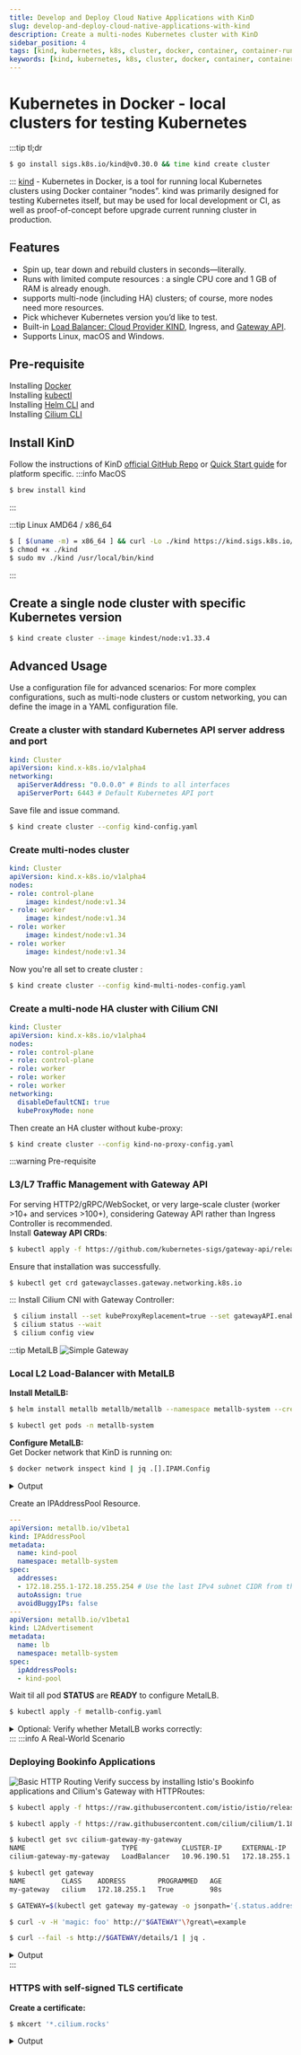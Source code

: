 ```yaml
---
title: Develop and Deploy Cloud Native Applications with KinD
slug: develop-and-deploy-cloud-native-applications-with-kind
description: Create a multi-nodes Kubernetes cluster with KinD
sidebar_position: 4
tags: [kind, kubernetes, k8s, cluster, docker, container, container-runtime, cloud-native, application, cncf, development, paas]
keywords: [kind, kubernetes, k8s, cluster, docker, container, container-runtime, cloud-native, application, cncf, development, paas]
---
```

# Kubernetes in Docker - local clusters for testing Kubernetes
:::tip tl;dr
```sh
$ go install sigs.k8s.io/kind@v0.30.0 && time kind create cluster
```
:::
[kind](https://kind.sigs.k8s.io/) - Kubernetes in Docker, is a tool for running local Kubernetes clusters using Docker container “nodes”.
kind was primarily designed for testing Kubernetes itself, but may be used for local development or CI, as well as proof-of-concept before upgrade current running cluster in production.  

## Features
- Spin up, tear down and rebuild clusters in seconds—literally.
- Runs with limited compute resources : a single CPU core and 1 GB of RAM is already enough.
- supports multi-node (including HA) clusters; of course, more nodes need more resources.
- Pick whichever Kubernetes version you’d like to test.
- Built-in [Load Balancer: Cloud Provider KIND](https://github.com/kubernetes-sigs/cloud-provider-kind), Ingress, and [Gateway API](https://gateway-api.sigs.k8s.io/).
- Supports Linux, macOS and Windows.

## Pre-requisite
Installing [Docker](/blog/docker-quick-install)  
Installing [kubectl](https://kubernetes.io/docs/tasks/tools/)  
Installing [Helm CLI](https://helm.sh/docs/intro/install/) and  
Installing [Cilium CLI](https://github.com/cilium/cilium-cli)

## Install KinD
Follow the instructions of KinD [official GitHub Repo](https://github.com/kubernetes-sigs/kind) or [Quick Start guide](https://kind.sigs.k8s.io/docs/user/quick-start/) for platform specific.
:::info MacOS
```sh
$ brew install kind
```
:::

:::tip Linux AMD64 / x86_64
```sh
$ [ $(uname -m) = x86_64 ] && curl -Lo ./kind https://kind.sigs.k8s.io/dl/v0.30.0/kind-$(uname)-amd64
$ chmod +x ./kind
$ sudo mv ./kind /usr/local/bin/kind
```
:::

## Create a single node cluster with specific Kubernetes version
```sh
$ kind create cluster --image kindest/node:v1.33.4
```
## Advanced Usage
Use a configuration file for advanced scenarios: For more complex configurations, such as multi-node clusters or custom networking, you can define the image in a YAML configuration file.

### Create a cluster with standard Kubernetes API server address and port
```yaml title="kind-config.yaml"
kind: Cluster
apiVersion: kind.x-k8s.io/v1alpha4
networking:
  apiServerAddress: "0.0.0.0" # Binds to all interfaces
  apiServerPort: 6443 # Default Kubernetes API port
```
Save file and issue command. 
```sh
$ kind create cluster --config kind-config.yaml
```

### Create multi-nodes cluster
```yaml title="kind-multi-nodes-config.yaml"
kind: Cluster
apiVersion: kind.x-k8s.io/v1alpha4
nodes:
- role: control-plane
    image: kindest/node:v1.34
- role: worker
    image: kindest/node:v1.34
- role: worker
    image: kindest/node:v1.34
- role: worker
    image: kindest/node:v1.34
```
Now you're all set to create cluster :
```sh
$ kind create cluster --config kind-multi-nodes-config.yaml
```

### Create a multi-node HA cluster with Cilium CNI
```yaml title="kind-no-proxy-config.yaml"
kind: Cluster
apiVersion: kind.x-k8s.io/v1alpha4
nodes:
- role: control-plane
- role: control-plane
- role: worker
- role: worker
- role: worker
networking:
  disableDefaultCNI: true
  kubeProxyMode: none
```
Then create an HA cluster without kube-proxy:
```sh
$ kind create cluster --config kind-no-proxy-config.yaml
```
:::warning Pre-requisite 
### L3/L7 Traffic Management with Gateway API
For serving HTTP2/gRPC/WebSocket, or very large-scale cluster (worker >10+ and services >100+), considering Gateway API rather than Ingress Controller is recommended.  
Install **Gateway API CRDs**:
```sh
$ kubectl apply -f https://github.com/kubernetes-sigs/gateway-api/releases/download/v1.3.0/standard-install.yaml
```
Ensure that installation was successfully.
```sh
$ kubectl get crd gatewayclasses.gateway.networking.k8s.io
```
:::
Install Cilium CNI with Gateway Controller:
```sh
 $ cilium install --set kubeProxyReplacement=true --set gatewayAPI.enabled=true
 $ cilium status --wait
 $ cilium config view
```
:::tip MetalLB
![Simple Gateway](https://gateway-api.sigs.k8s.io/images/single-service-gateway.png)
### Local L2 Load-Balancer with MetalLB
**Install MetalLB:**
```sh
$ helm install metallb metallb/metallb --namespace metallb-system --create-namespace
```
```sh
$ kubectl get pods -n metallb-system
```
**Configure MetalLB:**  
Get Docker network that KinD is running on:
```sh
$ docker network inspect kind | jq .[].IPAM.Config
```
<details>
<summary>Output</summary>
```json
[
  {
    "Subnet": "172.18.0.0/16",
    "Gateway": "172.18.0.1"
  },
  {
    "Subnet": "fc00:f853:ccd:e793::/64",
    "Gateway": "fc00:f853:ccd:e793::1"
  }
]
```
</details>

Create an IPAddressPool Resource.
```yaml title="metallb-config.yaml"
---
apiVersion: metallb.io/v1beta1
kind: IPAddressPool
metadata:
  name: kind-pool
  namespace: metallb-system
spec:
  addresses:
  - 172.18.255.1-172.18.255.254 # Use the last IPv4 subnet CIDR from the docker command.
  autoAssign: true
  avoidBuggyIPs: false
---
apiVersion: metallb.io/v1beta1
kind: L2Advertisement
metadata:
  name: lb
  namespace: metallb-system
spec:
  ipAddressPools:
  - kind-pool
```
Wait til all pod **STATUS** are **READY** to configure MetalLB.
```sh
$ kubectl apply -f metallb-config.yaml
```
<details>
<summary>Optional: Verify whether MetalLB works correctly:</summary>
```sh
$ kubectl create deployment kubernetes-bootcamp --image=gcr.io/google-samples/kubernetes-bootcamp:v1
```
```sh
$ kubectl expose deployment/kubernetes-bootcamp --type="LoadBalancer" --port 80
```
```sh
$ EXTERNAL_IP=$(kubectl get svc kubernetes-bootcamp -o json | jq -r '.status.loadBalancer.ingress[0].ip')
```
```sh
$ curl http://$EXTERNAL_IP/
Hello Kubernetes bootcamp! | Running on: kubernetes-bootcamp-658f6cbd58-mnrnx | v=1
```
</details>
:::
:::info A Real-World Scenario

### Deploying Bookinfo Applications
![Basic HTTP Routing](https://cdn.sanity.io/images/xinsvxfu/production/a4b92641ecd979505f42a7d97fed253a9f365331-2630x1176.png?auto=format&q=80&fit=clip&w=2560)
Verify success by installing Istio's Bookinfo applications and Cilium's Gateway with HTTPRoutes:
```sh
$ kubectl apply -f https://raw.githubusercontent.com/istio/istio/release-1.27/samples/bookinfo/platform/kube/bookinfo.yaml
```
```sh
$ kubectl apply -f https://raw.githubusercontent.com/cilium/cilium/1.18.0/examples/kubernetes/gateway/basic-http.yaml
```
```sh
$ kubectl get svc cilium-gateway-my-gateway 
NAME                        TYPE           CLUSTER-IP     EXTERNAL-IP    PORT(S)        AGE
cilium-gateway-my-gateway   LoadBalancer   10.96.190.51   172.18.255.1   80:32243/TCP   30s
```
```sh
$ kubectl get gateway
NAME         CLASS    ADDRESS        PROGRAMMED   AGE
my-gateway   cilium   172.18.255.1   True         98s
```
```sh
$ GATEWAY=$(kubectl get gateway my-gateway -o jsonpath='{.status.addresses[0].value}')
```
```sh
$ curl -v -H 'magic: foo' http://"$GATEWAY"\?great\=example
```
```sh
$ curl --fail -s http://$GATEWAY/details/1 | jq .
```
<details>
<summary>Output</summary>
```json
{
  "id": 1,
  "author": "William Shakespeare",
  "year": 1595,
  "type": "paperback",
  "pages": 200,
  "publisher": "PublisherA",
  "language": "English",
  "ISBN-10": "1234567890",
  "ISBN-13": "123-1234567890"
}
```
</details>
:::

### HTTPS with self-signed TLS certificate
**Create a certificate:**
```sh
$ mkcert '*.cilium.rocks'
```
<details>
<summary>Output</summary>  
```
Created a new local CA 💥  
Note: the local CA is not installed in the system trust store.  
Run "mkcert -install" for certificates to be trusted automatically ⚠️

Created a new certificate valid for the following names 📜
 - "*.cilium.rocks"

Reminder: X.509 wildcards only go one level deep, so this won't match a.b.cilium.rocks ℹ️

The certificate is at "./_wildcard.cilium.rocks.pem" and the key at "./_wildcard.cilium.rocks-key.pem" ✅

It will expire on 18 December 2027 🗓
```
</details>

**Let's now create a Kubernetes TLS secret** with this key and certificate:
```sh
$ kubectl create secret tls ca --key=_wildcard.cilium.rocks-key.pem --cert=_wildcard.cilium.rocks.pem
```

**Deploy Gateway for HTTPS traffic**
```sh
$ kubectl apply -f https://raw.githubusercontent.com/cilium/cilium/1.18.2/examples/kubernetes/gateway/basic-https.yaml
```

**Edit the /etc/hosts file**
```sh
$ GATEWAY_IP=$(kubectl get gateway tls-gateway -o jsonpath='{.status.addresses[0].value}')
```
```sh
$ cat << EOF >> /etc/hosts
${GATEWAY_IP} bookinfo.cilium.rocks
${GATEWAY_IP} hipstershop.cilium.rocks
EOF
```

**Install self-signed certificates**
```sh
$ mkcert -install
```
**Ensure that HTTPS works**
```sh
$ curl -s https://bookinfo.cilium.rocks/details/1 | jq .
```

:::danger Cleanup
## Delete KinD Cluster
```sh
$ kind delete cluster
```
:::